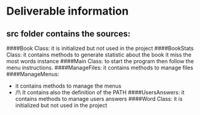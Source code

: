 # Deliverable information

## src folder contains the sources:
####Book Class: 
it is initialized but not used in the project 
####BookStats Class: 
it contains methods to generate statistic about the book it miss the most words instance
####Main Class:
to start the program then follow the menu instructions.
####ManageFiles: 
it contains methods to manage files
####ManageMenus: 
- it contains methods to manage the menus
- /!\ It contains also the definition of the PATH
####UsersAnswers: 
it contains methods to manage users answers
####Word Class: 
it is initialized but not used in the project 


